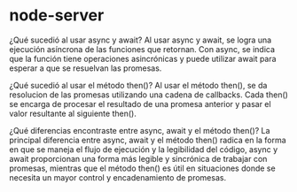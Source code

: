 # node-server

¿Qué sucedió al usar async y await?
Al usar async y await, se logra una ejecución asíncrona de las funciones que retornan. Con async, se indica que la función tiene operaciones asincrónicas y puede utilizar await para esperar a que se resuelvan las promesas.

¿Qué sucedió al usar el método then()?
Al usar el método then(), se da resolucion de las promesas utilizando una cadena de callbacks. Cada then() se encarga de procesar el resultado de una promesa anterior y pasar el valor resultante al siguiente then().

¿Qué diferencias encontraste entre async, await y el método then()?
La principal diferencia entre async, await y el método then() radica en la forma en que se maneja el flujo de ejecución y la legibilidad del código, async y await proporcionan una forma más legible y sincrónica de trabajar con promesas, mientras que el método then() es útil en situaciones donde se necesita un mayor control y encadenamiento de promesas.
